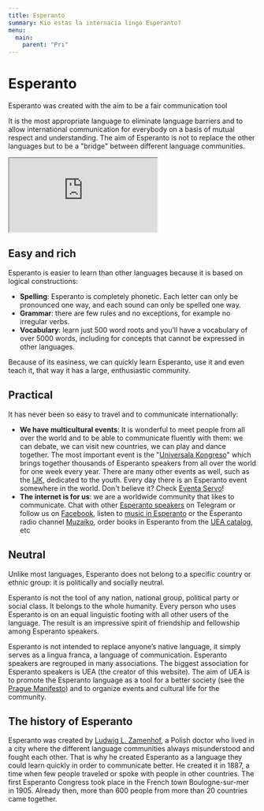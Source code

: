 ```yaml
---
title: Esperanto
summary: Kio estas la internacia lingo Esperanto?
menu:
  main:
    parent: "Pri"
---
```


# Esperanto

Esperanto was created with the aim to be a fair communication tool

It is the most appropriate language to eliminate language barriers and to allow international communication for everybody on a basis of mutual respect and understanding. The aim of Esperanto is not to replace the other languages but to be a "bridge" between different language communities.

<div class="video">
    <iframe src="https://www.youtube.com/embed/0KA-19zJetM" allowfullscreen></iframe>
</div>

## Easy and rich

Esperanto is easier to learn than other languages because it is based on logical constructions:

* **Spelling**: Esperanto is completely phonetic. Each letter can only be pronounced one way, and each sound can only be spelled one way.
* **Grammar**: there are few rules and no exceptions, for example no irregular verbs.
* **Vocabulary**: learn just 500 word roots and you’ll have a vocabulary of over 5000 words, including for concepts that cannot be expressed in other languages.

Because of its easiness, we can quickly learn Esperanto, use it and even teach it, that way it has a large, enthusiastic community.

## Practical

It has never been so easy to travel and to communicate internationally:

* **We have multicultural events**: It is wonderful to meet people from all over the world and to be able to communicate fluently with them: we can debate, we can visit new countries, we can play and dance together. The most important event is the "<a href="https://en.wikipedia.org/wiki/World_Esperanto_Congress">Universala Kongreso</a>" which brings together thousands of Esperanto speakers from all over the world for one week every year. There are many other events as well, such as the <a href="https://en.wikipedia.org/wiki/International_Youth_Congress_of_Esperanto">IJK</a>, dedicated to the youth. Every day there is an Esperanto event somewhere in the world. Don't believe it? Check <a href="https://eventaservo.org/">Eventa Servo</a>!
* **The internet is for us**: we are a worldwide community that likes to communicate. Chat with other <a href="https://telegram.me/joinchat/AkaBfzvfqSKs_M-crL-1Uw">Esperanto speakers</a> on Telegram or follow us on <a href="https://www.facebook.com/Universala.Esperanto.Asocio/?fref=ts">Facebook</a>, listen to <a href="https://www.youtube.com/playlist?list=PLLg4HNcQo8zx3IMEXcrnRCkEhyXWDDf37">music in Esperanto</a> or the Esperanto radio channel <a href="http://muzaiko.info/">Muzaiko</a>, order books in Esperanto from the <a href="http://katalogo.uea.org/">UEA catalog</a>, etc

## Neutral

Unlike most languages, Esperanto does not belong to a specific country or ethnic group: it is politically and socially neutral.<br />

Esperanto is not the tool of any nation, national group, political party or social class. It belongs to the whole humanity. Every person who uses Esperanto is on an equal linguistic footing with all other users of the language. The result is an impressive spirit of friendship and fellowship among Esperanto speakers.<br />

Esperanto is not intended to replace anyone’s native language, it simply serves as a lingua franca, a language of communication. Esperanto speakers are regrouped in many associations. The biggest association for Esperanto speakers is UEA (the creator of this website). The aim of UEA is to promote the Esperanto language as a tool for a better society (see the <a href="http://www.uea.org/teko/praga_manifesto/pm_angla">Prague Manifesto</a>) and to organize events and cultural life for the community.

## The history of Esperanto

Esperanto was created by <a href="https://en.wikipedia.org/wiki/L._L._Zamenhof">Ludwig L. Zamenhof</a>, a Polish doctor who lived in a city where the different language communities always misunderstood and fought each other. That is why he created Esperanto as a language they could learn quickly in order to communicate better. He created it in 1887, a time when few people traveled or spoke with people in other countries. The first Esperanto Congress took place in the French town Boulogne-sur-mer in 1905. Already then, more than 600 people from more than 20 countries came together.